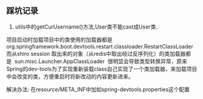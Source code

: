 ## 踩坑记录
1. utils中的getCurUsername()方法,User类不能cast成User类.. 

项目启动时加载项目中的类使用的加载器都是 
org.springframework.boot.devtools.restart.classloader.RestartClassLoader 
而从shiro session 取出来的对象（从redis中取出经过反序列化）的类加载器都是 
sun.misc.Launcher.AppClassLoader 
很明显会导致类型转换异常，原来Spring的dev-tools为了实现重新装载class自己实现了一个类加载器，来加载项目中会改变的类，方便重启时将新改动的内容更新进来。

解决办法: 在resource/META_INF中加如spring-devtools.properties这个配置
